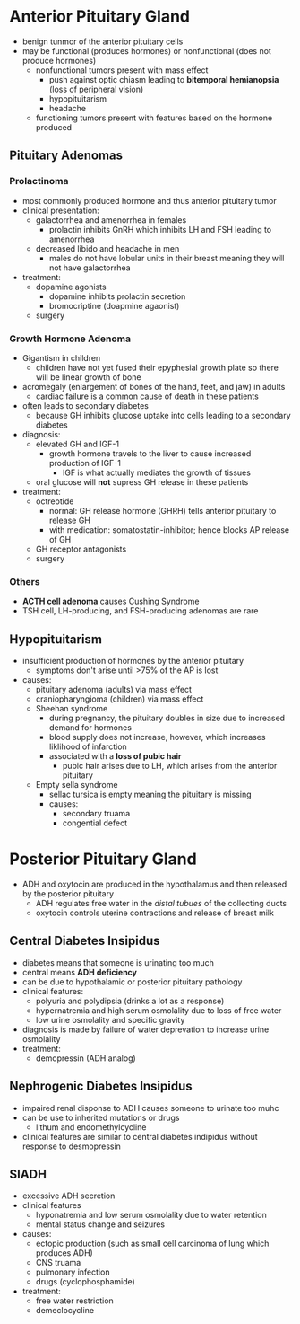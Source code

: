 # Anterior Pituitary Gland
* benign tunmor of the anterior pituitary cells
* may be functional (produces hormones) or nonfunctional (does not produce hormones)
	* nonfunctional tumors present with mass effect
		* push against optic chiasm leading to **bitemporal hemianopsia** (loss of peripheral vision)
		* hypopituitarism
		* headache
	* functioning tumors present with features based on the hormone produced
## Pituitary Adenomas
### Prolactinoma
* most commonly produced hormone and thus anterior pituitary tumor
* clinical presentation:
	* galactorrhea and amenorrhea in females
		* prolactin inhibits GnRH which inhibits LH and FSH leading to amenorrhea
	* decreased libido and headache in men
		* males do not have lobular units in their breast meaning they will not have galactorrhea
* treatment:
	* dopamine agonists
		* dopamine inhibits prolactin secretion
		* bromocriptine (doapmine agaonist)
	* surgery 
### Growth Hormone Adenoma
* Gigantism in children 
	* children have not yet fused their epyphesial growth plate so there will be linear growth of bone
* acromegaly (enlargement of bones of the hand, feet, and jaw) in adults
	* cardiac failure is a common cause of death in these patients
* often leads to secondary diabetes 
	* because GH inhibits glucose uptake into cells leading to a secondary diabetes
* diagnosis:
	* elevated GH and IGF-1 
		* growth hormone travels to the liver to cause increased production of IGF-1
			* IGF is what actually mediates the growth of tissues 
	* oral glucose will **not** supress GH release in these patients
* treatment:
	* octreotide
		* normal: GH release hormone (GHRH) tells anterior pituitary to release GH
		* with medication: somatostatin-inhibitor; hence blocks AP release of GH
	* GH receptor antagonists 
	* surgery
### Others
* **ACTH cell adenoma** causes Cushing Syndrome
* TSH cell, LH-producing, and FSH-producing adenomas are rare 
## Hypopituitarism
* insufficient production of hormones by the anterior pituitary
	* symptoms don't arise until >75% of the AP is lost
* causes:
	* pituitary adenoma (adults) via mass effect
	* craniopharyngioma (children) via mass effect
	* Sheehan syndrome
		* during pregnancy, the pituitary doubles in size due to increased demand for hormones
		* blood supply does not increase, however, which increases liklihood of infarction
		* associated with a **loss of pubic hair**
			* pubic hair arises due to LH, which arises from the anterior pituitary
	* Empty sella syndrome
		* sellac tursica is empty meaning the pituitary is missing
		* causes:
			* secondary truama
			* congential defect 
# Posterior Pituitary Gland
* ADH and oxytocin are produced in the hypothalamus and then released by the posterior pituitary
	* ADH regulates free water in the *distal tubues* of the collecting ducts
	* oxytocin controls uterine contractions and release of breast milk
## Central Diabetes Insipidus
* diabetes means that someone is urinating too much
* central means **ADH deficiency**
* can be due to hypothalamic or posterior pituitary pathology 
* clinical features:
	* polyuria and polydipsia (drinks a lot as a response)
	* hypernatremia and high serum osmolality due to loss of free water 
	* low urine osmolality and specific gravity 
* diagnosis is made by failure of water deprevation to increase urine osmolality
* treatment:
	* demopressin (ADH analog)
## Nephrogenic Diabetes Insipidus
* impaired renal disponse to ADH causes someone to urinate too muhc
* can be use to inherited mutations or drugs 
	* lithum and endomethylcycline
* clinical features are similar to central diabetes indipidus without response to desmopressin 
## SIADH
* excessive ADH secretion
* clinical features
	* hyponatremia and low serum osmolality due to water retention 
	* mental status change and seizures 
* causes:
	* ectopic production (such as small cell carcinoma of lung which produces ADH)
	* CNS truama
	* pulmonary infection
	* drugs (cyclophosphamide)
* treatment:
	* free water restriction
	* demeclocycline